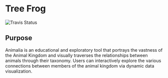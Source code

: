 # Tree Frog

![Travis Status](https://travis-ci.org/darrelljones13/animalia.svg?branch=master)

## Purpose

Animalia is an educational and exploratory tool that portrays the vastness of the Animal Kingdom and visually traverses the relationships between animals through their taxonomy.  Users can interactively explore the various connections between members of the animal kingdom via dynamic data visualization.  
